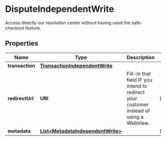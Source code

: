 

# DisputeIndependentWrite

Access directly our resolution center without having used the safe-checkout feature.

## Properties

| Name | Type | Description | Notes |
|------------ | ------------- | ------------- | -------------|
|**transaction** | [**TransactionIndependentWrite**](TransactionIndependentWrite.md) |  |  |
|**redirectUrl** | **URI** | Fill-in that field IF you intend to redirect your customer instead of using a WebView. |  [optional] |
|**metadata** | [**List&lt;MetadataIndependentWrite&gt;**](MetadataIndependentWrite.md) |  |  [optional] |



